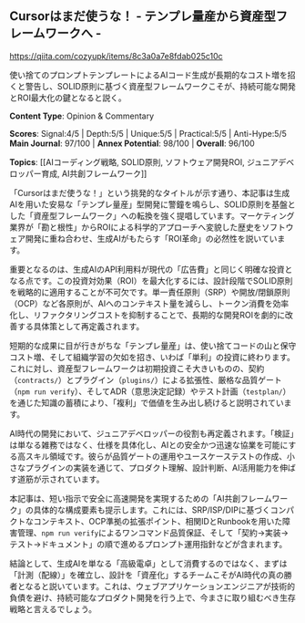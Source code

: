 ## Cursorはまだ使うな！ - テンプレ量産から資産型フレームワークへ -

https://qiita.com/cozyupk/items/8c3a0a7e8fdab025c10c

使い捨てのプロンプトテンプレートによるAIコード生成が長期的なコスト増を招くと警告し、SOLID原則に基づく資産型フレームワークこそが、持続可能な開発とROI最大化の鍵となると説く。

**Content Type**: Opinion & Commentary

**Scores**: Signal:4/5 | Depth:5/5 | Unique:5/5 | Practical:5/5 | Anti-Hype:5/5
**Main Journal**: 97/100 | **Annex Potential**: 98/100 | **Overall**: 96/100

**Topics**: [[AIコーディング戦略, SOLID原則, ソフトウェア開発ROI, ジュニアデベロッパー育成, AI共創フレームワーク]]

「Cursorはまだ使うな！」という挑発的なタイトルが示す通り、本記事は生成AIを用いた安易な「テンプレ量産」型開発に警鐘を鳴らし、SOLID原則を基盤とした「資産型フレームワーク」への転換を強く提唱しています。マーケティング業界が「勘と根性」からROIによる科学的アプローチへ変貌した歴史をソフトウェア開発に重ね合わせ、生成AIがもたらす「ROI革命」の必然性を説いています。

重要となるのは、生成AIのAPI利用料が現代の「広告費」と同じく明確な投資となる点です。この投資対効果（ROI）を最大化するには、設計段階でSOLID原則を戦略的に適用することが不可欠です。単一責任原則（SRP）や開放/閉鎖原則（OCP）など各原則が、AIへのコンテキスト量を減らし、トークン消費を効率化し、リファクタリングコストを抑制することで、長期的な開発ROIを劇的に改善する具体策として再定義されます。

短期的な成果に目が行きがちな「テンプレ量産」は、使い捨てコードの山と保守コスト増、そして組織学習の欠如を招き、いわば「単利」の投資に終わります。これに対し、資産型フレームワークは初期投資こそ大きいものの、契約（`contracts/`）とプラグイン（`plugins/`）による拡張性、厳格な品質ゲート（`npm run verify`）、そしてADR（意思決定記録）やテスト計画（`testplan/`）を通じた知識の蓄積により、「複利」で価値を生み出し続けると説明されています。

AI時代の開発において、ジュニアデベロッパーの役割も再定義されます。「検証」は単なる雑務ではなく、仕様を具体化し、AIとの安全かつ迅速な協業を可能にする高スキル領域です。彼らが品質ゲートの運用やユースケーステストの作成、小さなプラグインの実装を通じて、プロダクト理解、設計判断、AI活用能力を伸ばす道筋が示されています。

本記事は、短い指示で安全に高速開発を実現するための「AI共創フレームワーク」の具体的な構成要素も提示します。これには、SRP/ISP/DIPに基づくコンパクトなコンテキスト、OCP準拠の拡張ポイント、相関IDとRunbookを用いた障害管理、`npm run verify`によるワンコマンド品質保証、そして「契約→実装→テスト→ドキュメント」の順で進めるプロンプト運用指針などが含まれます。

結論として、生成AIを単なる「高級電卓」として消費するのではなく、まずは「計測（配線）」を確立し、設計を「資産化」するチームこそがAI時代の真の勝者となると説いています。これは、ウェブアプリケーションエンジニアが技術的負債を避け、持続可能なプロダクト開発を行う上で、今まさに取り組むべき生存戦略と言えるでしょう。
